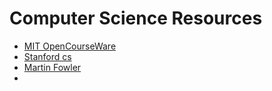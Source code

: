 # Computer Science Resources

- [MIT OpenCourseWare](https://ocw.mit.edu/search/?s=department_course_numbers.sort_coursenum)
- [Stanford cs](https://plato.stanford.edu/entries/computer-science/)
- [Martin Fowler](https://martinfowler.com/tags/)
- []()
